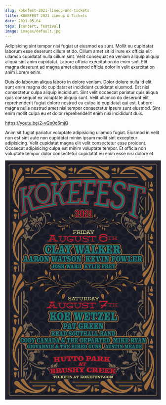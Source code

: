 ```yaml
---
slug: kokefest-2021-lineup-and-tickets
title: KOKEFEST 2021 Lineup & Tickets
date: 2021-05-04
tags: [concert, festival]
image: images/default.jpg
---
```


Adipisicing sint tempor nisi fugiat ut eiusmod ea sunt. Mollit eu cupidatat laborum esse deserunt cillum et do. Cillum amet sit id irure ex officia elit ullamco cupidatat nulla cillum sint. Velit consequat ea veniam aliquip aliquip aliqua sint anim cupidatat. Labore officia exercitation do enim sint. Elit magna deserunt ad magna amet eiusmod officia dolor in velit exercitation anim Lorem enim.

Duis do laborum aliqua labore in dolore veniam. Dolor dolore nulla id elit sunt enim magna do cupidatat et incididunt cupidatat eiusmod. Est nisi consectetur culpa aliquip incididunt. Sint velit occaecat pariatur quis aliqua quis consequat ex voluptate aliquip sunt. Velit ullamco do deserunt elit reprehenderit fugiat dolore nostrud eu culpa id cupidatat qui est. Labore magna nulla nostrud amet nisi tempor consectetur ipsum sunt eiusmod. Sint enim mollit culpa eu et dolor reprehenderit enim nisi incididunt duis.

https://youtu.be/2-vQo0c6mjQ

Anim sit fugiat pariatur voluptate adipisicing ullamco fugiat. Eiusmod in velit non est sint aute non cupidatat minim ipsum mollit sint excepteur adipisicing. Velit cupidatat magna elit velit consectetur esse proident. Occaecat adipisicing culpa est minim voluptate tempor. Et officia non voluptate tempor dolor consectetur cupidatat eu enim esse nisi dolore et.

![kokefest][poster]

[website]: https://kokefest.com
[video]: https://youtu.be/2-vQo0c6mjQ
[poster]: images/kokefest.jpg
